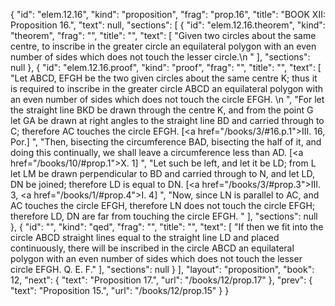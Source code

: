 {
  "id": "elem.12.16",
  "kind": "proposition",
  "frag": "prop.16",
  "title": "BOOK XII: Proposition 16.",
  "text": null,
  "sections": [
    {
      "id": "elem.12.16.theorem",
      "kind": "theorem",
      "frag": "",
      "title": "",
      "text": [
        "Given two circles about the same centre, to inscribe in the greater circle an equilateral polygon with an even number of sides which does not touch the lesser circle.\n       "
      ],
      "sections": null
    },
    {
      "id": "elem.12.16.proof",
      "kind": "proof",
      "frag": "",
      "title": "",
      "text": [
        "Let ABCD, EFGH be the two given circles about the same centre K; thus it is required to inscribe in the greater circle ABCD an equilateral polygon with an even number of sides which does not touch the circle EFGH. \n      ",
        "For let the straight line BKD be drawn through the centre K, and from the point G let GA be drawn at right angles to the straight line BD and carried through to C; therefore AC touches the circle EFGH. [<a href=\"/books/3/#16.p.1\">III. 16, Por.</a>] ",
        "Then, bisecting the circumference BAD, bisecting the half of it, and doing this continually, we shall leave a circumference less than AD. [<a href=\"/books/10/#prop.1\">X. 1</a>] ",
        "Let such be left, and let it be LD; from L let LM be drawn perpendicular to BD and carried through to N, and let LD, DN be joined; therefore LD is equal to DN. [<a href=\"/books/3/#prop.3\">III. 3</a>, <a href=\"/books/1/#prop.4\">I. 4</a>] ",
        "Now, since LN is parallel to AC, and AC touches the circle EFGH, therefore LN does not touch the circle EFGH; therefore LD, DN are far from touching the circle EFGH. "
      ],
      "sections": null
    },
    {
      "id": "",
      "kind": "qed",
      "frag": "",
      "title": "",
      "text": [
        "If then we fit into the circle ABCD straight lines equal to the straight line LD and placed continuously, there will be inscribed in the circle ABCD an equilateral polygon with an even number of sides which does not touch the lesser circle EFGH. Q. E. F."
      ],
      "sections": null
    }
  ],
  "layout": "proposition",
  "book": 12,
  "next": {
    "text": "Proposition 17.",
    "url": "/books/12/prop.17"
  },
  "prev": {
    "text": "Proposition 15.",
    "url": "/books/12/prop.15"
  }
}
